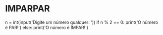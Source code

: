 # IMPARPAR
n = int(input('Digite um número qualquer: '))
if n % 2 == 0:
    print('O número é PAR!')
else:
    print('O número é ÍMPAR!')
